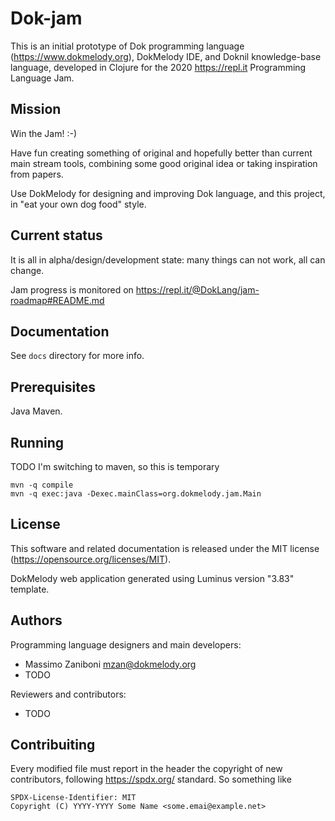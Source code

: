 # Dok-jam

This is an initial prototype of Dok programming language (https://www.dokmelody.org), DokMelody IDE, and Doknil knowledge-base language, developed in Clojure for the 2020 https://repl.it Programming Language Jam.

## Mission

Win the Jam! :-)

Have fun creating something of original and hopefully better than current main stream tools, combining some good original idea or 
taking inspiration from papers. 

Use DokMelody for designing and improving Dok language, and this project, in "eat your own dog food" style.

## Current status

It is all in alpha/design/development state: many things can not work, all can change.

Jam progress is monitored on https://repl.it/@DokLang/jam-roadmap#README.md

## Documentation

See ``docs`` directory for more info.

## Prerequisites

Java Maven.

## Running

TODO I'm switching to maven, so this is temporary

```
mvn -q compile
mvn -q exec:java -Dexec.mainClass=org.dokmelody.jam.Main
```

## License

This software and related documentation is released under the MIT license (https://opensource.org/licenses/MIT).

DokMelody web application generated using Luminus version "3.83" template.

## Authors

Programming language designers and main developers:

* Massimo Zaniboni <mzan@dokmelody.org>
* TODO

Reviewers and contributors:

* TODO

## Contribuiting

Every modified file must report in the header the copyright of new contributors, following https://spdx.org/ standard. So something like

```
SPDX-License-Identifier: MIT
Copyright (C) YYYY-YYYY Some Name <some.emai@example.net>
```
